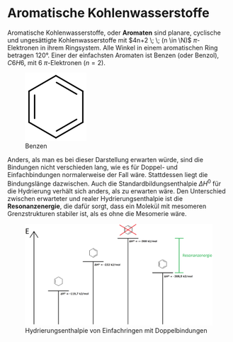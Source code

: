 # Aromatische Kohlenwasserstoffe

Aromatische Kohlenwasserstoffe, oder **Aromaten** sind planare, cyclische und ungesättigte Kohlenwasserstoffe mit $4n+2 \; \; (n \in \N)$ $\pi$-Elektronen in ihrem Ringsystem. Alle Winkel in einem aromatischen Ring betragen 120°. Einer der einfachsten Aromaten ist Benzen (oder Benzol), $C6H6$, mit 6 $\pi$-Elektronen ($n=2$).

<figure>
    <img src="./media/benzen.png">
    <figcaption>Benzen</figcaption>
</figure>

Anders, als man es bei dieser Darstellung erwarten würde, sind die Bindungen nicht verschieden lang, wie es für Doppel- und Einfachbindungen normalerweise der Fall wäre. Stattdessen liegt die Bindungslänge dazwischen. Auch die Standardbildungsenthalpie $\Delta H^0$ für die Hydrierung verhält sich anders, als zu erwarten wäre. Den Unterschied zwischen erwarteter und realer Hydrierungsenthalpie ist die **Resonanzenergie**, die dafür sorgt, dass ein Molekül mit mesomeren Grenzstrukturen stabiler ist, als es ohne die Mesomerie wäre.

<figure>
    <img src="./media/resonanzenergie.png">
    <figcaption>Hydrierungsenthalpie von Einfachringen mit Doppelbindungen</figcaption>
</figure>
